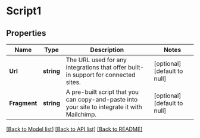 # Script1

## Properties
Name | Type | Description | Notes
------------ | ------------- | ------------- | -------------
**Url** | **string** | The URL used for any integrations that offer built-in support for connected sites. | [optional] [default to null]
**Fragment** | **string** | A pre-built script that you can copy-and-paste into your site to integrate it with Mailchimp. | [optional] [default to null]

[[Back to Model list]](../README.md#documentation-for-models) [[Back to API list]](../README.md#documentation-for-api-endpoints) [[Back to README]](../README.md)

